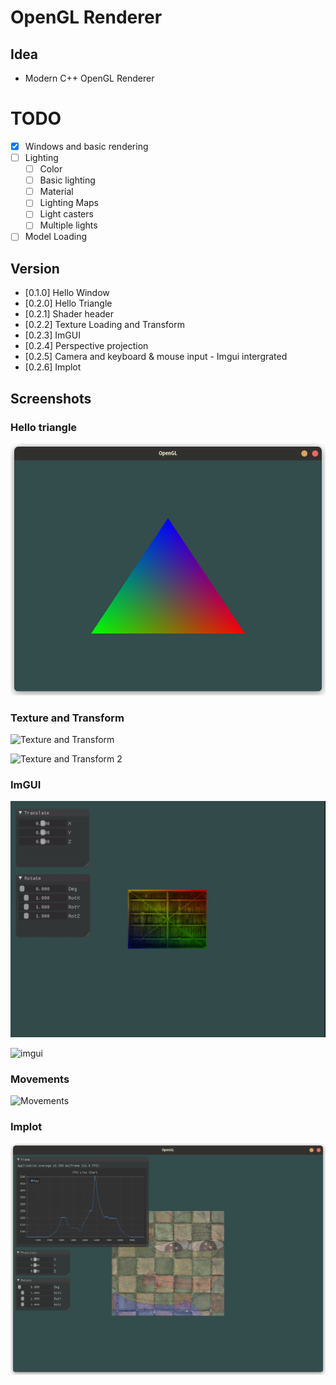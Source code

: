 # OpenGL Renderer

## Idea
- Modern C++ OpenGL Renderer

# TODO

- [x] Windows and basic rendering
- [ ] Lighting
  - [ ] Color
  - [ ] Basic lighting
  - [ ] Material
  - [ ] Lighting Maps
  - [ ] Light casters
  - [ ] Multiple lights
- [ ] Model Loading
    
## Version

- [0.1.0] Hello Window
- [0.2.0] Hello Triangle
- [0.2.1] Shader header
- [0.2.2] Texture Loading and Transform
- [0.2.3] ImGUI
- [0.2.4] Perspective projection
- [0.2.5] Camera and keyboard & mouse input - Imgui intergrated
- [0.2.6] Implot

## Screenshots

### Hello triangle

![Hello Triangle](screenshots/hello_triangle.png)

### Texture and Transform

![Texture and Transform](screenshots/texture_trans.gif)

![Texture and Transform 2](screenshots/texture_trans_demo2.gif)

### ImGUI

![imgui](screenshots/imgui.gif)

![imgui](screenshots/3DImgui.gif)

### Movements

![Movements](screenshots/HWInput.gif)

### Implot

![FPS Chart](screenshots/FPSLineChart.png)